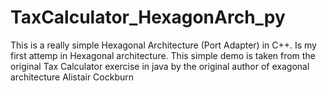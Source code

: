 # TaxCalculator_HexagonArch_py
This is a really simple Hexagonal Architecture (Port Adapter) in C++.
Is my first attemp in Hexagonal architecture.
This simple demo is taken from the original Tax Calculator exercise in java by the original author of exagonal architecture Alistair Cockburn
